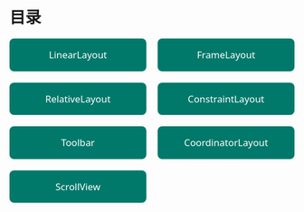 # 目录

<div style="
  display: grid;
  grid-template-columns: repeat(2, 1fr);
  gap: 20px;
  margin: 0 auto;
  text-align: center;
  font-family: 'Segoe UI', Tahoma, Geneva, Verdana, sans-serif;
  font-size: 1.2em;
  line-height: 2em;
">

<div style="background: #00796b; color: white; padding: 12px 10px; border-radius: 8px; display: flex; justify-content: center; align-items: center; ">LinearLayout</div>
<div style="background: #00796b; color: white; padding: 12px 10px; border-radius: 8px; display: flex; justify-content: center; align-items: center; ">FrameLayout</div>
<div style="background: #00796b; color: white; padding: 12px 10px; border-radius: 8px; display: flex; justify-content: center; align-items: center; ">RelativeLayout</div>
<div style="background: #00796b; color: white; padding: 12px 10px; border-radius: 8px; display: flex; justify-content: center; align-items: center; ">ConstraintLayout</div>
<div style="background: #00796b; color: white; padding: 12px 10px; border-radius: 8px; display: flex; justify-content: center; align-items: center; ">Toolbar</div>
<div style="background: #00796b; color: white; padding: 12px 10px; border-radius: 8px; display: flex; justify-content: center; align-items: center; ">CoordinatorLayout</div>
<div style="background: #00796b; color: white; padding: 12px 10px; border-radius: 8px; display: flex; justify-content: center; align-items: center; ">ScrollView</div>

</div>